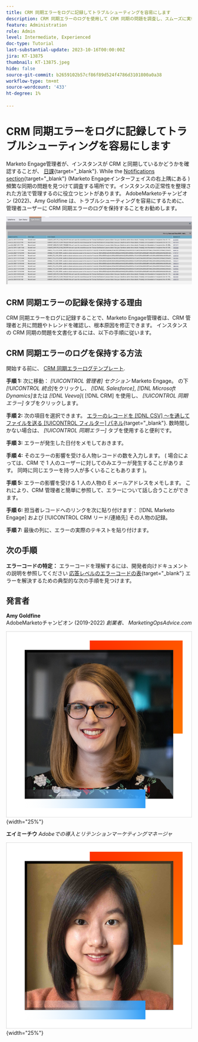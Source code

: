 ```yaml
---
title: CRM 同期エラーをログに記録してトラブルシューティングを容易にします
description: CRM 同期エラーのログを使用して CRM 同期の問題を調査し、スムーズに実行させる方法を説明します。
feature: Administration
role: Admin
level: Intermediate, Experienced
doc-type: Tutorial
last-substantial-update: 2023-10-16T00:00:00Z
jira: KT-13875
thumbnail: KT-13875.jpeg
hide: false
source-git-commit: b2659102b57cf86f89d524f4786d3101800a0a38
workflow-type: tm+mt
source-wordcount: '433'
ht-degree: 1%

---
```



# CRM 同期エラーをログに記録してトラブルシューティングを容易にします

Marketo Engage管理者が、インスタンスが CRM と同期しているかどうかを確認することが、 [日課](https://nation.marketo.com/t5/champion-program-blogs/my-marketo-morning-routine-tips-for-driving-marketing-operation/ba-p/247508){target="_blank"}. While the [Notifications section](https://experienceleague.adobe.com/docs/marketo/using/product-docs/core-marketo-concepts/miscellaneous/notification-types.html){target="_blank"} (Marketo Engageインターフェイスの右上隅にある ) 頻繁な同期の問題を見つけて調査する場所です。インスタンスの正常性を整理された方法で管理するのに役立つヒントがあります。  AdobeMarketoチャンピオン (2022)、Amy Goldfine は、トラブルシューティングを容易にするために、管理者ユーザーに CRM 同期エラーのログを保持することをお勧めします。

![「同期エラー」タブのスクリーンショット](/help/tutorial-inherited-instance/_assets/Marketo_Engage_Admin_Salesforce_Sync_Errors_Tab.png)

## CRM 同期エラーの記録を保持する理由

CRM 同期エラーをログに記録することで、Marketo Engage管理者は、CRM 管理者と共に問題やトレンドを確認し、根本原因を修正できます。 インスタンスの CRM 同期の問題を文書化するには、以下の手順に従います。

## CRM 同期エラーのログを保持する方法

開始する前に、 [CRM 同期エラーログテンプレート](/help/tutorial-inherited-instance/_assets/downloads/Adobe-Marketo-Engage_CRM-Sync-Error-Log-Template.xlsx).

**手順 1:** 次に移動： *[!UICONTROL 管理者] セクション* Marketo Engage。 の下 *[!UICONTROL 統合]*&#x200B;をクリックし、 *[!DNL Salesforce]*, *[!DNL Microsoft Dynamics]*&#x200B;または *[!DNL Veeva]*( [!DNL CRM] を使用し、 *[!UICONTROL 同期エラー]* タブをクリックします。

**手順 2:** 次の項目を選択できます。 [エラーのレコードを [!DNL CSV] ～を通してファイルを送る [!UICONTROL フィルター] パネル](https://experienceleague.adobe.com/docs/marketo/using/product-docs/crm-sync/salesforce-sync/salesforce-sync-errors.html#filter-sync-errors){target="_blank"}. 数時間しかない場合は、 *[!UICONTROL 同期エラー]* タブを使用すると便利です。

**手順 3:** エラーが発生した日付をメモしておきます。

**手順 4:** そのエラーの影響を受ける人物レコードの数を入力します。 ( 場合によっては、CRM で 1 人のユーザーに対してのみエラーが発生することがあります。 同時に同じエラーを持つ人が多くいることもあります )。

**手順 5:** エラーの影響を受ける 1 人の人物の E メールアドレスをメモします。 これにより、CRM 管理者と簡単に参照して、エラーについて話し合うことができます。

**手順 6:** 担当者レコードへのリンクを次に貼り付けます： [!DNL Marketo Engage] および [!UICONTROL CRM リード/連絡先] その人物の記録。

**手順 7:** 最後の列に、エラーの実際のテキストを貼り付けます。

## 次の手順

**エラーコードの特定：** エラーコードを理解するには、開発者向けドキュメントの説明を参照してください [応答レベルのエラーコードの表](https://developers.marketo.com/rest-api/error-codes/#response_level_error_codes){target="_blank"} エラーを解決するための典型的な次の手順を見つけます。

## 発言者

**Amy Goldfine**\
AdobeMarketoチャンピオン (2019-2022)
*創業者、 MarketingOpsAdvice.com*

![Amy Goldfine](/help/tutorial-inherited-instance/_assets/authors/Customer_Author_Amy_Goldfine.png){width="25%"}

**エイミーチウ**
*Adobeでの導入とリテンションマーケティングマネージャ*

![エイミーチウ](/help/tutorial-inherited-instance/_assets/authors/Adobe_Author_Amy_Chiu.png){width="25%"}

